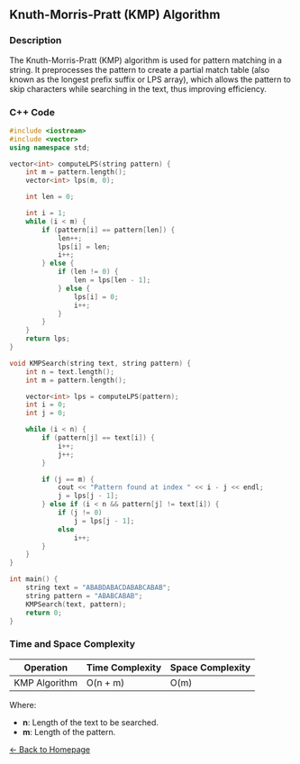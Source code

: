 ## Knuth-Morris-Pratt (KMP) Algorithm

### Description
The Knuth-Morris-Pratt (KMP) algorithm is used for pattern matching in a string. It preprocesses the pattern to create a partial match table (also known as the longest prefix suffix or LPS array), which allows the pattern to skip characters while searching in the text, thus improving efficiency.

### C++ Code

```cpp
#include <iostream>
#include <vector>
using namespace std;

vector<int> computeLPS(string pattern) {
    int m = pattern.length();
    vector<int> lps(m, 0);

    int len = 0;

    int i = 1;
    while (i < m) {
        if (pattern[i] == pattern[len]) {
            len++;
            lps[i] = len;
            i++;
        } else {
            if (len != 0) {
                len = lps[len - 1];
            } else {
                lps[i] = 0;
                i++;
            }
        }
    }
    return lps;
}

void KMPSearch(string text, string pattern) {
    int n = text.length();
    int m = pattern.length();

    vector<int> lps = computeLPS(pattern);
    int i = 0;
    int j = 0;

    while (i < n) {
        if (pattern[j] == text[i]) {
            i++;
            j++;
        }

        if (j == m) {
            cout << "Pattern found at index " << i - j << endl;
            j = lps[j - 1];
        } else if (i < n && pattern[j] != text[i]) {
            if (j != 0)
                j = lps[j - 1];
            else
                i++;
        }
    }
}

int main() {
    string text = "ABABDABACDABABCABAB";
    string pattern = "ABABCABAB";
    KMPSearch(text, pattern);
    return 0;
}
```
### Time and Space Complexity

| Operation               | Time Complexity                  | Space Complexity         |
|-------------------------|----------------------------------|--------------------------|
| KMP Algorithm           | O(n + m)                         | O(m)                     |

Where:
- **n**: Length of the text to be searched.
- **m**: Length of the pattern.

[← Back to Homepage](https://mehwishferoz.github.io/)